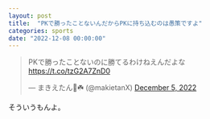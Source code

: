 ```yaml
---
layout: post
title:  "PKで勝ったことないんだからPKに持ち込むのは愚策ですよ"
categories: sports
date: "2022-12-08 00:00:00"
---
```


<blockquote class="twitter-tweet tw-align-center"><p lang="ja" dir="ltr">PKで勝ったことないのに勝てるわけねえんだよな <a href="https://t.co/tzG2A7ZnD0">https://t.co/tzG2A7ZnD0</a></p>&mdash; まきえたん🥦☘️ (@makietanX) <a href="https://twitter.com/makietanX/status/1599823072823234560?ref_src=twsrc%5Etfw">December 5, 2022</a></blockquote> <script async src="https://platform.twitter.com/widgets.js" charset="utf-8"></script>

そういうもんよ。
